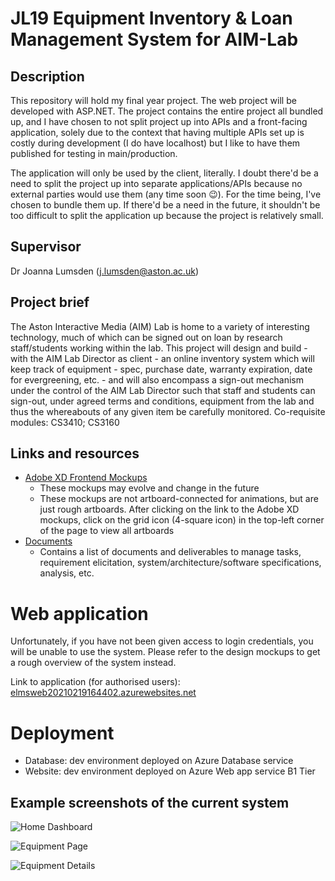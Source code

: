 # JL19 Equipment Inventory & Loan Management System for AIM-Lab

## Description
This repository will hold my final year project. The web project will be developed with ASP.NET.
The project contains the entire project all bundled up, and I have chosen to not split project up into APIs and a front-facing application, solely due to the context that having multiple APIs set up is costly during development (I do have localhost) but I like to have them published for testing in main/production. 

The application will only be used by the client, literally. I doubt there'd be a need to split the project up into separate applications/APIs because no external parties would use them (any time soon 😉). For the time being, I've chosen to bundle them up. If there'd be a need in the future, it shouldn't be too difficult to split the application up because the project is relatively small.

## Supervisor
Dr Joanna Lumsden ([j.lumsden@aston.ac.uk](mailto:j.lumsden@aston.ac.uk))

## Project brief
The Aston Interactive Media (AIM) Lab is home to a variety of interesting technology, much of which can be signed out on loan by research staff/students working within the lab. This project will design and build - with the AIM Lab Director as client - an online inventory system which will keep track of equipment - spec, purchase date, warranty expiration, date for evergreening, etc. - and will also encompass a sign-out mechanism under the control of the AIM Lab Director such that staff and students can sign-out, under agreed terms and conditions, equipment from the lab and thus the whereabouts of any given item be carefully monitored. Co-requisite modules: CS3410; CS3160

## Links and resources
- [Adobe XD Frontend Mockups](https://xd.adobe.com/view/0def09b2-8346-4e37-b770-13f543e4b9f3-58bc/)
  - These mockups may evolve and change in the future
  - These mockups are not artboard-connected for animations, but are just rough artboards. After clicking on the link to the Adobe XD mockups, click on the grid icon (4-square icon) in the top-left corner of the page to view all artboards
- [Documents](https://drive.google.com/drive/folders/1qfzen5QwIkEONeCTrvyNe7FD1jh9Aut_?usp=sharing)
  - Contains a list of documents and deliverables to manage tasks, requirement elicitation, system/architecture/software specifications, analysis, etc.

# Web application
Unfortunately, if you have not been given access to login credentials, you will be unable to use the system. Please refer to the design mockups to get a rough overview of the system instead.

Link to application (for authorised users): [elmsweb20210219164402.azurewebsites.net](https://elmsweb20210219164402.azurewebsites.net/Account/Login)


# Deployment
- Database: dev environment deployed on Azure Database service
- Website: dev environment deployed on Azure Web app service B1 Tier

## Example screenshots of the current system
![Home Dashboard](https://i.gyazo.com/a1bc9e17647555f9a9a770212f199982.png "Home dashboard")

![Equipment Page](https://i.gyazo.com/dae09e003b9fb18d78b17ebc0c3e3287.png "Equipment view")

![Equipment Details](https://i.gyazo.com/3042d50ad20cdbdb9fcb329b0044d542.png "Equipment details")
